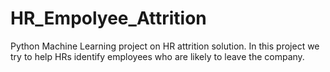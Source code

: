 # HR_Empolyee_Attrition
Python Machine Learning project on HR attrition solution. In this project we try to help HRs identify employees who are likely to leave the company.
